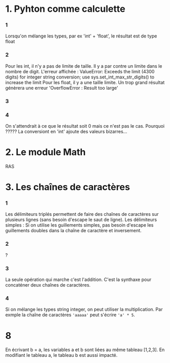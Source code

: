 # 1. Pyhton comme calculette
### 1
Lorsqu'on mélange les types, par ex 'int' + 'float', le résultat est de type float

### 2
Pour les int, il n'y a pas de limite de taille. Il y a par contre un limite dans le nombre de digit.
L'erreur affichée : ValueError: Exceeds the limit (4300 digits) for integer string conversion; use sys.set_int_max_str_digits() to increase the limit
Pour les float, il y a une taille limite. Un trop grand résultat génèrera une erreur 'OverflowError : Result too large'

### 3

### 4
On s'attendrait à ce que le résultat soit 0 mais ce n'est pas le cas.
Pourquoi ?????
La conversiont en 'int' ajoute des valeurs bizarres...


# 2. Le module Math
RAS

# 3. Les chaînes de caractères
### 1
Les délimiteurs triplés permettent de faire des chaînes de caractères sur plusieurs lignes (sans besoin d'escape le saut de ligne).
Les délimiteurs simples : Si on utilise les guillements simples, pas besoin d'escape les guillements doubles dans la chaîne de caractère et inversement.

### 2
?

### 3
La seule opération qui marche c'est l'addition. C'est la synthaxe pour concaténer deux chaînes de caractères.

### 4
Si on mélange les types string integer, on peut utiliser la multiplication. Par exmple la chaîne de caractères `'aaaaa'` peut s'écrire `'a' * 5`.

# 8
En écrivant b = a, les variables a et b sont liées au même tableau [1,2,3]. En modifiant le tableau a, le tableau b est aussi impacté.